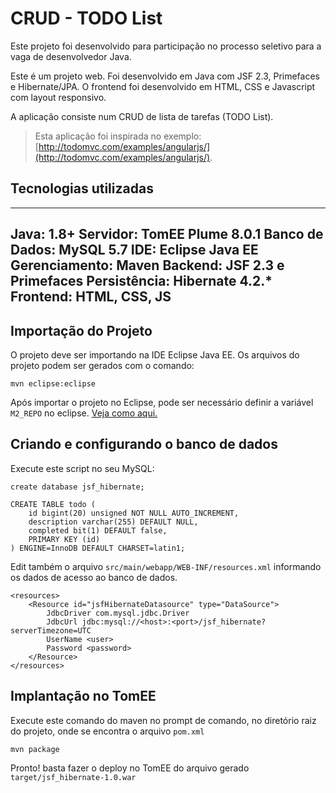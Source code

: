 # CRUD - TODO List

Este projeto foi desenvolvido para participação no processo seletivo para a vaga de desenvolvedor Java.

Este é um projeto web. Foi desenvolvido em Java com JSF 2.3, Primefaces e Hibernate/JPA. O frontend foi desenvolvido em HTML, CSS e Javascript com layout responsivo.

A aplicação consiste  num CRUD de lista de tarefas (TODO List).

> Esta aplicação foi inspirada no exemplo: [http://todomvc.com/examples/angularjs/](http://todomvc.com/examples/angularjs/).

## Tecnologias utilizadas

---
Java: 1.8+
Servidor: TomEE Plume 8.0.1
Banco de Dados: MySQL 5.7
IDE: Eclipse Java EE
Gerenciamento: Maven
Backend: JSF 2.3 e Primefaces
Persistência: Hibernate 4.2.*
Frontend: HTML, CSS, JS
---

## Importação do Projeto

O projeto deve ser importando na IDE Eclipse Java EE. Os arquivos do projeto podem ser gerados com o comando:

    mvn eclipse:eclipse

Após importar o projeto no Eclipse, pode ser necessário definir a variável `M2_REPO` no eclipse. [Veja como aqui.](https://mkyong.com/maven/how-to-configure-m2_repo-variable-in-eclipse-ide/)

## Criando e configurando o banco de dados

Execute este script no seu MySQL:

    create database jsf_hibernate;

    CREATE TABLE todo (
        id bigint(20) unsigned NOT NULL AUTO_INCREMENT,
        description varchar(255) DEFAULT NULL,
        completed bit(1) DEFAULT false,
        PRIMARY KEY (id)
    ) ENGINE=InnoDB DEFAULT CHARSET=latin1;

Edit também o arquivo `src/main/webapp/WEB-INF/resources.xml` informando os dados de acesso ao banco de dados.

    <resources>
        <Resource id="jsfHibernateDatasource" type="DataSource">
            JdbcDriver com.mysql.jdbc.Driver
            JdbcUrl jdbc:mysql://<host>:<port>/jsf_hibernate?serverTimezone=UTC
            UserName <user>
            Password <password>
        </Resource>
    </resources> 

## Implantação no TomEE

Execute este comando do maven no prompt de comando, no diretório raiz do projeto, onde se encontra o arquivo `pom.xml`

    mvn package

Pronto! basta fazer o deploy no TomEE do arquivo gerado `target/jsf_hibernate-1.0.war`
